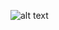 ![alt text](https://github.com/TiaraAzzahra01/pbo2023/tree/main/pertemuan1/screenshot/luasdanvolumebalokara?raw=true)

